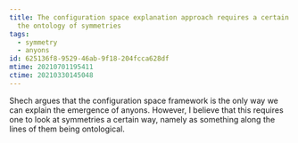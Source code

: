 ```yaml
---
title: The configuration space explanation approach requires a certain stance on
  the ontology of symmetries
tags:
  - symmetry
  - anyons
id: 625136f8-9529-46ab-9f18-204fcca628df
mtime: 20210701195411
ctime: 20210330145048
---
```


Shech argues that the configuration space framework is the only way we can explain the emergence of anyons. However, I believe that this requires one to look at symmetries a certain way, namely as something along the lines of them being ontological.
